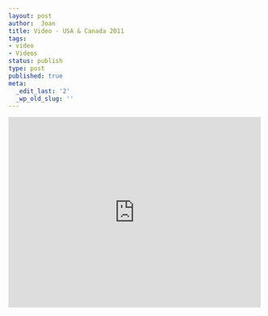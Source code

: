 ```yaml
---
layout: post
author:  Joan
title: Video - USA & Canada 2011
tags:
- video
- Videos
status: publish
type: post
published: true
meta:
  _edit_last: '2'
  _wp_old_slug: ''
---
```

<iframe src="http://player.vimeo.com/video/30272552?title=0&amp;byline=0&amp;color=679AF1&amp;portrait=0" width="500" height="377" frameborder="0"></iframe>
